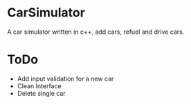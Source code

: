 # CarSimulator
A car simulator written in c++, add cars, refuel and drive cars.


# ToDo
- Add input validation for a new car
- Clean Interface
- Delete single car
